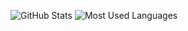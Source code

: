 ![GitHub Stats](https://github-readme-stats.vercel.app/api?username=yammmt&show_icons=true&theme=gotham)
![Most Used Languages](https://github-readme-stats.vercel.app/api/top-langs/?username=yammmt&layout=compact&theme=gotham)

